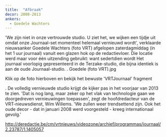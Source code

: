 ```yaml
---
title:  "Afbraak"
decor: 2008-2013
ankers:
  - Goedele Wachters
---
```


'We zijn niet in onze vertrouwde studio. U ziet het, we wijken een tijdje uit omdat onze Journaal-set momenteel helemaal vernieuwd wordt', verklaarde nieuwsanker Goedele Wachters (foto VRT) afgelopen zaterdagmiddag (in het 1 uur journaal) vanuit een glazen hok op de redactievloer. Die locatie werd maar voor één uitzending gebruikt: want sedertdien wordt Het journaal voorlopig gepresenteerd in de Terzake-studio, die bijna identiek is aan de oude Journaal-studio.
.
Goedele (foto VRT).jpg

Klik op de foto hierboven en bekijk het bewuste 'VRTJournaal' fragment

.
De volledig vernieuwde studio krijgt de kijker pas in het voorjaar van 2013 te zien. 'Dat is nog lang, maar zeker op het vlak van technologie gaan we doorgedreven vernieuwingen toepassen', zegt de hoofdredacteur van de VRT-nieuwsdienst, Wim Willems. 'We zullen weer trendsettend zijn. Ook het oude decor - dat in januari 2008 werd voorgesteld - kreeg internationaal gevolg.'

http://deredactie.be/cm/vrtnieuws/videozone/archief/programmas/journaal/2.23787/1.1405057
